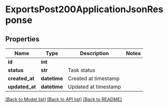 # ExportsPost200ApplicationJsonResponse

## Properties
Name | Type | Description | Notes
------------ | ------------- | ------------- | -------------
**id** | **int** |  | 
**status** | **str** | Task status | 
**created_at** | **datetime** | Created at timestamp | 
**updated_at** | **datetime** | Updated at timestamp | 

[[Back to Model list]](../README.md#documentation-for-models) [[Back to API list]](../README.md#documentation-for-api-endpoints) [[Back to README]](../README.md)


